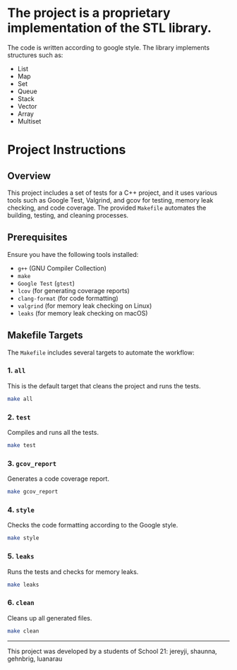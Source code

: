 # The project is a proprietary implementation of the STL library.

The code is written according to google style.
The library implements structures such as:
- List
- Map
- Set
- Queue
- Stack
- Vector
- Array
- Multiset

# Project Instructions

## Overview

This project includes a set of tests for a C++ project, and it uses various tools such as Google Test, Valgrind, and gcov for testing, memory leak checking, and code coverage. The provided `Makefile` automates the building, testing, and cleaning processes.

## Prerequisites

Ensure you have the following tools installed:

- `g++` (GNU Compiler Collection)
- `make`
- `Google Test` (`gtest`)
- `lcov` (for generating coverage reports)
- `clang-format` (for code formatting)
- `valgrind` (for memory leak checking on Linux)
- `leaks` (for memory leak checking on macOS)

## Makefile Targets

The `Makefile` includes several targets to automate the workflow:

### 1. `all`
This is the default target that cleans the project and runs the tests.
```sh
make all
```

### 2. `test`
Compiles and runs all the tests.
```sh
make test
```

### 3. `gcov_report`
Generates a code coverage report.
```sh
make gcov_report
```

### 4. `style`
Checks the code formatting according to the Google style.
```sh
make style
```

### 5. `leaks`
Runs the tests and checks for memory leaks.
```sh
make leaks
```

### 6. `clean`
Cleans up all generated files.
```sh
make clean
```

*** 

This project was developed by a students of School 21: jereyji, shaunna, gehnbrig, luanarau
